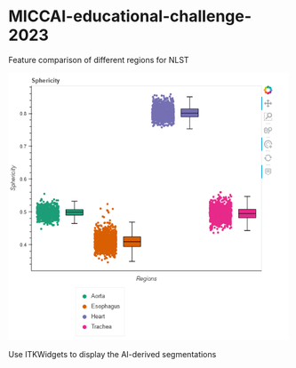 # MICCAI-educational-challenge-2023



Feature comparison of different regions for NLST

[![](https://github.com/deepakri201/MICCAI-educational-challenge-2023/blob/main/bokeh_figure.png)](https://htmlpreview.github.io/?https://github.com/deepakri201/MICCAI-educational-challenge-2023/blob/main/bokeh_figure.html)

Use ITKWidgets to display the AI-derived segmentations

